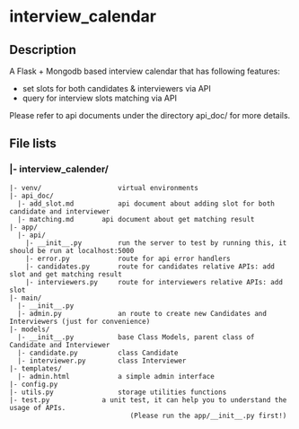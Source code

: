 # interview_calendar

## Description

A Flask + Mongodb based interview calendar that has following features:
* set slots for both candidates & interviewers via API
* query for interview slots matching via API

Please refer to api documents under the directory api_doc/ for more details.




## File lists

 ### |- interview_calender/
    |- venv/                   virtual environments
    |- api_doc/
      |- add_slot.md           api document about adding slot for both candidate and interviewer
      |- matching.md	   api document about get matching result
	|- app/
	  |- api/      
        |- __init__.py         run the server to test by running this, it should be run at localhost:5000
        |- error.py            route for api error handlers
        |- candidates.py       route for candidates relative APIs: add slot and get matching result
        |- interviewers.py     route for interviewers relative APIs: add slot
    |- main/
      |- __init__.py
      |- admin.py              an route to create new Candidates and Interviewers (just for convenience)
    |- models/
      |- __init__.py           base Class Models, parent class of Candidate and Interviewer
      |- candidate.py          class Candidate
      |- interviewer.py        class Interviewer
    |- templates/
      |- admin.html            a simple admin interface
    |- config.py                 
    |- utils.py                storage utilities functions
    |- test.py 	           a unit test, it can help you to understand the usage of APIs. 
                                  (Please run the app/__init__.py first!)                              
 

